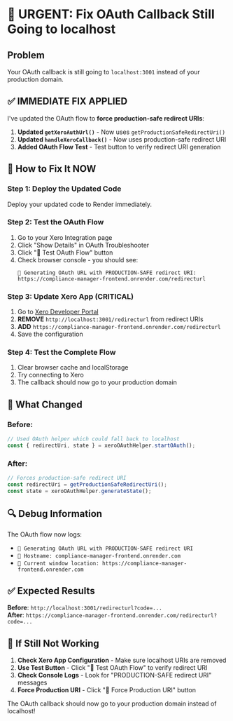 # 🚨 URGENT: Fix OAuth Callback Still Going to localhost

## Problem
Your OAuth callback is still going to `localhost:3001` instead of your production domain.

## ✅ IMMEDIATE FIX APPLIED

I've updated the OAuth flow to **force production-safe redirect URIs**:

1. **Updated `getXeroAuthUrl()`** - Now uses `getProductionSafeRedirectUri()`
2. **Updated `handleXeroCallback()`** - Now uses production-safe redirect URI
3. **Added OAuth Flow Test** - Test button to verify redirect URI generation

## 🔧 How to Fix It NOW

### Step 1: Deploy the Updated Code
Deploy your updated code to Render immediately.

### Step 2: Test the OAuth Flow
1. Go to your Xero Integration page
2. Click "Show Details" in OAuth Troubleshooter
3. Click "🧪 Test OAuth Flow" button
4. Check browser console - you should see:
   ```
   🔧 Generating OAuth URL with PRODUCTION-SAFE redirect URI: https://compliance-manager-frontend.onrender.com/redirecturl
   ```

### Step 3: Update Xero App (CRITICAL)
1. Go to [Xero Developer Portal](https://developer.xero.com/myapps)
2. **REMOVE** `http://localhost:3001/redirecturl` from redirect URIs
3. **ADD** `https://compliance-manager-frontend.onrender.com/redirecturl`
4. Save the configuration

### Step 4: Test the Complete Flow
1. Clear browser cache and localStorage
2. Try connecting to Xero
3. The callback should now go to your production domain

## 🎯 What Changed

### Before:
```javascript
// Used OAuth helper which could fall back to localhost
const { redirectUri, state } = xeroOAuthHelper.startOAuth();
```

### After:
```javascript
// Forces production-safe redirect URI
const redirectUri = getProductionSafeRedirectUri();
const state = xeroOAuthHelper.generateState();
```

## 🔍 Debug Information

The OAuth flow now logs:
- `🔧 Generating OAuth URL with PRODUCTION-SAFE redirect URI`
- `🔧 Hostname: compliance-manager-frontend.onrender.com`
- `🔧 Current window location: https://compliance-manager-frontend.onrender.com`

## ✅ Expected Results

**Before**: `http://localhost:3001/redirecturl?code=...`  
**After**: `https://compliance-manager-frontend.onrender.com/redirecturl?code=...`

## 🚨 If Still Not Working

1. **Check Xero App Configuration** - Make sure localhost URIs are removed
2. **Use Test Button** - Click "🧪 Test OAuth Flow" to verify redirect URI
3. **Check Console Logs** - Look for "PRODUCTION-SAFE redirect URI" messages
4. **Force Production URI** - Click "🚀 Force Production URI" button

The OAuth callback should now go to your production domain instead of localhost!
